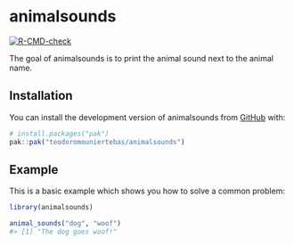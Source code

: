 
<!-- README.md is generated from README.Rmd. Please edit that file -->

# animalsounds

<!-- badges: start -->

[![R-CMD-check](https://github.com/teodoromouniertebas/animalsounds/actions/workflows/R-CMD-check.yaml/badge.svg)](https://github.com/teodoromouniertebas/animalsounds/actions/workflows/R-CMD-check.yaml)
<!-- badges: end -->

The goal of animalsounds is to print the animal sound next to the animal
name.

## Installation

You can install the development version of animalsounds from
[GitHub](https://github.com/) with:

``` r
# install.packages("pak")
pak::pak("teodoromouniertebas/animalsounds")
```

## Example

This is a basic example which shows you how to solve a common problem:

``` r
library(animalsounds)

animal_sounds("dog", "woof")
#> [1] "The dog goes woof!"
```
